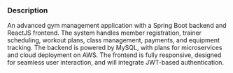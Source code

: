 ### Description

An advanced gym management application with a Spring Boot backend and ReactJS frontend. The system handles member registration, trainer scheduling, workout plans, class management, payments, and equipment tracking. The backend is powered by MySQL, with plans for microservices and cloud deployment on AWS. The frontend is fully responsive, designed for seamless user interaction, and will integrate JWT-based authentication.

